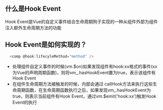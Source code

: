 ##  什么是Hook Event
  Hook Event是Vue的自定义事件结合生命周期狗子实现的一种从组件外部为组件注入额外生命周期方法的功能

## Hook Event是如何实现的？
  ```js
    <comp @hook:lifecyleMethod="method" />
  ```
  - 处理组件自定义事件的时候(vm.$on)如果发现组件有hook:xx格式的事件(xx为Vue的声明周期函数)，则将vm_.hasHookEvent置为true，表示该组件有Hook Event
  - 在组件生命周期方法被触发的时候，内部会通过 callHook方法来执行这些生命周期函数，在生命周期函数执行之后，如果发现vm_.hasHookEvent为true，则表示当前组件有Hook Event，通过vm.$emit('hook:xx')触发Hook Event的执行
